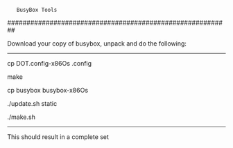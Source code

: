        BusyBox Tools
##########################################################

Download your copy of busybox, unpack and do the following:

---------------------------------
cp DOT.config-x86Os .config

make

cp busybox busybox-x86Os

./update.sh static

./make.sh

-------------------------------
This should result in a complete set 
